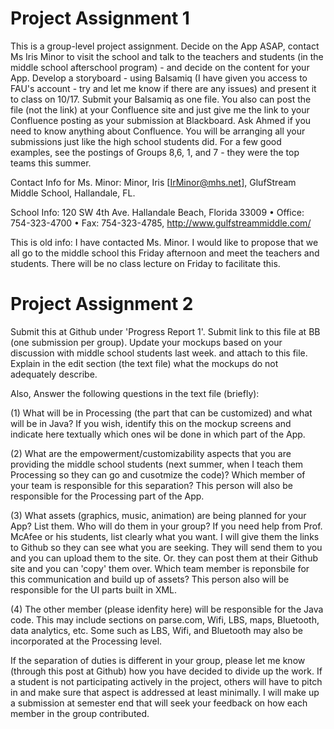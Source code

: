 Project Assignment 1
==============================

This is a group-level project assignment. Decide on the App ASAP, contact Ms Iris Minor to visit the school and talk to the teachers and students (in the middle school afterschool program) - and decide on the content for your App. Develop a storyboard - using Balsamiq (I have given you access to FAU's account - try and let me know if there are any issues) and present it to class on 10/17. Submit your Balsamiq as one file. You also can post the file (not the link) at your Confluence site and just give me the link to your Confluence posting as your submission at Blackboard.  Ask Ahmed if you need to know anything about Confluence. You will be arranging all your submissions just like the high school students did. For a few good examples, see the postings of Groups 8,6, 1, and 7 - they were the top teams this summer.

Contact Info for Ms. Minor: Minor, Iris [IrMinor@mhs.net], GlufStream Middle School, Hallandale, FL.

School Info: 120 SW 4th Ave. Hallandale Beach, Florida 33009 • Office: 754-323-4700 • Fax: 754-323-4785, http://www.gulfstreammiddle.com/

This is old info: I have contacted Ms. Minor. I would like to propose that we all go to the middle school this Friday afternoon and meet the teachers and students. There will be no class lecture on Friday to facilitate this.


Project Assignment 2
==============================

Submit this at Github under 'Progress Report 1'. Submit link to this file at BB (one submission per group).  Update your mockups based on your discussion with middle school students last week. and attach to this file.  Explain in the edit section (the text file) what the mockups do not adequately describe.

Also, Answer the following questions in the text file (briefly):

(1) What will be in Processing (the part that can be customized) and what will be in Java? If you wish, identify this on the mockup screens and indicate here textually which ones wil be done in which part of the App.

(2) What are the empowerment/customizability aspects that you are providing the middle school students (next summer, when I teach them Processing so they can go and cusotmize the code)? Which member of your team is responsible for this separation? This person will also be responsible for the Processing part of the App.

(3) What assets (graphics, music, animation) are being planned for your App? List them. Who will do them in your group? If you need help from Prof. McAfee or his students, list clearly what you want. I will give them the links to Github so they can see what you are seeking. They will send them to you and you can upload them to the site. Or. they can post them at their Github site and  you can 'copy' them over. Which team member is reponsbile for this communication and build up of assets? This person also will be responsible for the UI parts built in  XML.

(4) The other member (please idenfity here) will be responsible for the Java code. This may include sections on parse.com, Wifi, LBS, maps, Bluetooth, data analytics, etc. Some such as LBS, Wifi, and Bluetooth may also be incorporated at the Processing level.

If the separation of duties is different in your group, please let me know (through this post at Github) how you have decided to divide up the work. If a student is not participating actively in the project, others will have to pitch in and make sure that aspect is addressed at least minimally. I will make up a submission at semester end that will seek your feedback on how each member in the group contributed.


